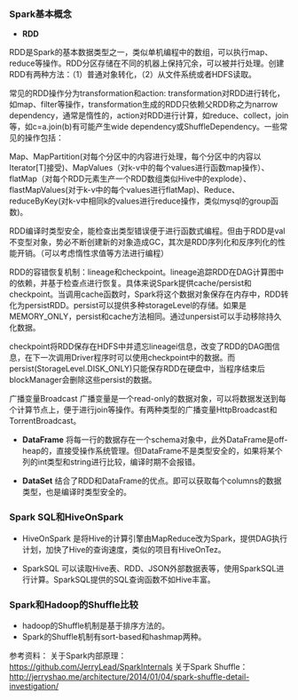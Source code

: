 ### Spark基本概念

* **RDD**

RDD是Spark的基本数据类型之一，类似单机编程中的数组，可以执行map、reduce等操作。RDD分区存储在不同的机器上保持冗余，可以被并行处理。创建RDD有两种方法：（1）普通对象转化，（2）从文件系统或者HDFS读取。

常见的RDD操作分为transformation和action: transformation对RDD进行转化，如map、filter等操作，transformation生成的RDD只依赖父RDD称之为narrow dependency，通常是惰性的，action对RDD进行计算，如reduce、collect，join等，如c=a.join(b)有可能产生wide dependency或ShuffleDependency。一些常见的操作包括：

Map、MapPartition\(对每个分区中的内容进行处理，每个分区中的内容以Iterator\[T\]接受\)、MapValues（对k-v中的每个values进行函数map操作）、flatMap（对每个RDD元素生产一个RDD数组类似Hive中的explode）、flastMapValues\(对于k-v中的每个values进行flatMap\)、Reduce、reduceByKey\(对k-v中相同k的values进行reduce操作，类似mysql的group函数\)。

RDD编译时类型安全，能检查出类型错误便于进行函数式编程。但由于RDD是val不变型对象，势必不断创建新的对象造成GC，其次是RDD序列化和反序列化的性能开销。（可以考虑惰性求值等方法进行编程）

RDD的容错恢复机制：lineage和checkpoint。lineage追踪RDD在DAG计算图中的依赖，并基于检查点进行恢复。具体来说Spark提供cache/persist和checkpoint。当调用cache函数时，Spark将这个数据对象保存在内存中，RDD转化为persistRDD。persist可以提供多种storageLevel的存储。如果是MEMORY\_ONLY，persist和cache方法相同。通过unpersist可以手动移除持久化数据。

checkpoint将RDD保存在HDFS中并遗忘lineagei信息，改变了RDD的DAG图信息，在下一次调用Driver程序时可以使用checkpoint中的数据。而persist\(StorageLevel.DISK\_ONLY\)只能保存RDD在硬盘中，当程序结束后blockManager会删除这些persist的数据。

广播变量Broadcast 广播变量是一个read-only的数据对象，可以将数据发送到每个计算节点上，便于进行join等操作。有两种类型的广播变量HttpBroadcast和TorrentBroadcast。

* **DataFrame**
将每一行的数据存在一个schema对象中，此外DataFrame是off-heap的，直接受操作系统管理。但DataFrame不是类型安全的，如果将某个列的int类型和string进行比较，编译时期不会报错。

* **DataSet**
结合了RDD和DataFrame的优点。即可以获取每个columns的数据类型，也是编译时类型安全的。

### Spark SQL和HiveOnSpark
* HiveOnSpark 是将Hive的计算引擎由MapReduce改为Spark，提供DAG执行计划，加快了Hive的查询速度，类似的项目有HiveOnTez。

* SparkSQL 可以读取Hive表、RDD、JSON外部数据表等，使用SparkSQL进行计算。SparkSQL提供的SQL查询函数不如Hive丰富。

### Spark和Hadoop的Shuffle比较
* hadoop的Shuffle机制是基于排序方法的。
* Spark的Shuffle机制有sort-based和hashmap两种。


参考资料：
关于Spark内部原理：https://github.com/JerryLead/SparkInternals
关于Spark Shuffle：http://jerryshao.me/architecture/2014/01/04/spark-shuffle-detail-investigation/


